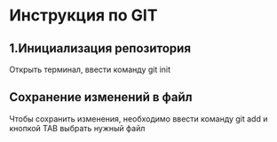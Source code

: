 # Инструкция по GIT
## 1.Инициализация репозитория 
Открыть терминал, ввести команду git init
## Сохранение изменений в файл
Чтобы сохранить изменения, необходимо ввести команду git add и кнопкой TAB выбрать нужный файл